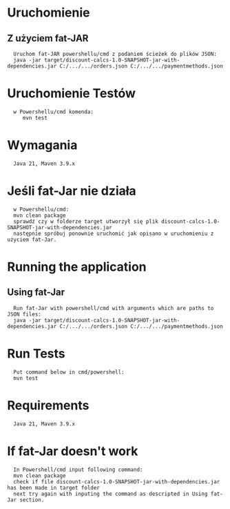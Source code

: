 # Uruchomienie
## Z użyciem fat-JAR
      Uruchom fat-JAR powershellu/cmd z podaniem ścieżek do plików JSON:
      java -jar target/discount-calcs-1.0-SNAPSHOT-jar-with-dependencies.jar C:/.../.../orders.json C:/.../.../paymentmethods.json
# Uruchomienie Testów
      w Powershellu/cmd komenda:
         mvn test
   
# Wymagania
      Java 21, Maven 3.9.x
   
# Jeśli fat-Jar nie działa
      w Powershellu/cmd:
      mvn clean package
      sprawdź czy w folderze target utworzył się plik discount-calcs-1.0-SNAPSHOT-jar-with-dependencies.jar
      następnie spróbuj ponownie uruchomić jak opisano w uruchomieniu z użyciem fat-Jar.
      
# Running the application
## Using fat-Jar
      Run fat-Jar with powershell/cmd with arguments which are paths to JSON files:
      java -jar target/discount-calcs-1.0-SNAPSHOT-jar-with-dependencies.jar C:/.../.../orders.json C:/.../.../paymentmethods.json
# Run Tests
      Put command below in cmd/powershell:
      mvn test
# Requirements
      Java 21, Maven 3.9.x
# If fat-Jar doesn't work
      In Powershell/cmd input following command:
      mvn clean package
      check if file discount-calcs-1.0-SNAPSHOT-jar-with-dependencies.jar has been made in target folder
      next try again with inputing the command as descripted in Using fat-Jar section.